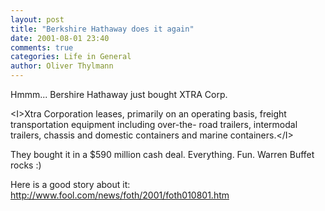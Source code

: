 ```yaml
---
layout: post
title: "Berkshire Hathaway does it again"
date: 2001-08-01 23:40
comments: true
categories: Life in General
author: Oliver Thylmann
---
```



Hmmm... Bershire Hathaway just bought XTRA Corp.

&lt;I&gt;Xtra Corporation leases, primarily on an operating basis, freight transportation equipment including over-the- road trailers, intermodal trailers, chassis and domestic containers and marine containers.&lt;/I&gt;

They bought it in a $590 million cash deal. Everything. Fun. Warren Buffet rocks :)

Here is a good story about it: http://www.fool.com/news/foth/2001/foth010801.htm


